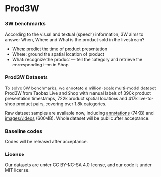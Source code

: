 # Prod3W
### 3W benchmarks 
According to the visual and textual (speech) information, 3W aims to answer When, Where and What is the product sold in the livestream? 
- When:  predict the time of product presentation
- Where: ground the spatial location of product
- What:  recognize the product — tell the category and retrieve the corresponding item in Shop

### Prod3W Datasets
To solve 3W benchmarks, we annotate a million-scale multi-modal dataset Prod3W from Taobao Live and Shop with manual labels of 390k product presentation timestamps, 722k product spatial locations and 417k live-to-shop product pairs, covering over 1.8k categories. 

Raw dataset samples are available now, including [annotations](http://tao-prod3w.oss-cn-hangzhou.aliyuncs.com/raw_samples/annotations.zip ) (74KB) and [images/videos](http://tao-prod3w.oss-cn-hangzhou.aliyuncs.com/raw_samples/items.zip) (600MB). Whole dataset will be public after acceptance.

### Baseline codes
Codes will be released after acceptance.

### License
Our datasets are under CC BY-NC-SA 4.0 license, and our code is under MIT license.
